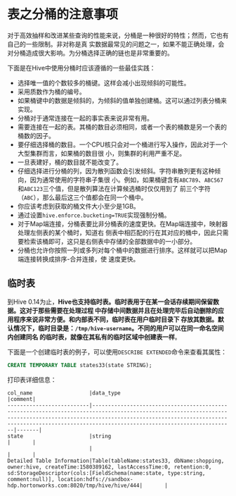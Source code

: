 表之分桶的注意事项
===================================================================================
对于高效抽样和改进某些查询的性能来说，分桶是一种很好的特性；然而，它也有自己的一些限制。非对称是真
实数据最常见的问题之一，如果不能正确处理，会对分桶造成很大影响。为分桶选择正确的链也是非常重要的。

下面是在Hive中使用分桶时应该遵循的一些最佳实践：
+ 选择唯一值的个数较多的桶键。这样会减小出现倾斜的可能性。
+ 采用质数作为桶的编号。
+ 如果桶键中的数据是倾斜的，为倾斜的值单独创建桶。这可以通过列表分桶来实现。
+ 分桶对于通常连接在一起的事实表来说非常有用。
+ 需要连接在一起的表。其桶的数目必须相同，或者一个表的桶数是另一个表的桶数的因子。
+ 要仔细选择桶的数目。一个CPU核只会对一个桶进行写入操作，因此对于一个大型集群而言，如果桶的数目很
小，则集群的利用严重不足。
+ 一旦表建好，桶的数目就不能改变了。
+ 仔细选择进行分桶的列，因为散列函数会引发倾斜。字符串散列更有这种倾向，因为通常使用的字符串子集很
小。例如，如果桶键含有`ABC789`、`ABC567`和`ABC123`三个值，但是散列算法在计算候选桶时仅仅用到了
前三个字符（`ABC`），那么最后这三个值都会在同一个桶中。
+ 你应该考虑到获取的桶文件大小至少是1GB。
+ 通过设置`hive.enforce.bucketing=TRUE`实现强制分桶。
+ 对于Map端连接，分桶表要比非分桶表的速度更快。在Map端连接中，映射器处理左侧表的某个桶时，知道右
侧表中相匹配的行在其对应的桶中，因此只需要检索该桶即可，这只是右侧表中存储的全部数据中的一小部分。
+ 分桶也允许你按照一列或多列对每个桶中的数据进行排序。这样就可以把Map端连接转换成排序-合并连接，使
速度更快。

## 临时表
到Hive 0.14为止，**Hive也支持临时表。临时表用于在某一会话存续期间保留数据。这对于那些需要在处理过程
中存储中间数据并且在处理完毕后自动删除的应用程序来说非常方便。和内部表不同，临时表在用户临时目录下
存放其数据。默认情况下，临时目录是：`/tmp/hive-username`。不同的用户可以在同一命名空间内创建同名
的临时表，就像在其私有的临时区域中创建表一样**。

下面是一个创建临时表的例子，可以使用`DESCRIBE EXTENDED`命令来查看其属性：
```sql
CREATE TEMPORARY TABLE states33(state STRING);
```
打印表详细信息：
```
col_name                  |data_type                                                                                                                                                                                                                                                      |comment|
--------------------------|---------------------------------------------------------------------------------------------------------------------------------------------------------------------------------------------------------------------------------------------------------------|-------|
state                     |string                                                                                                                                                                                                                                                         |       |
                          |                                                                                                                                                                                                                                                               |       |
Detailed Table Information|Table(tableName:states33, dbName:shopping, owner:hive, createTime:1580389162, lastAccessTime:0, retention:0, sd:StorageDescriptor(cols:[FieldSchema(name:state, type:string, comment:null)], location:hdfs://sandbox-hdp.hortonworks.com:8020/tmp/hive/hive/444|       |
```
